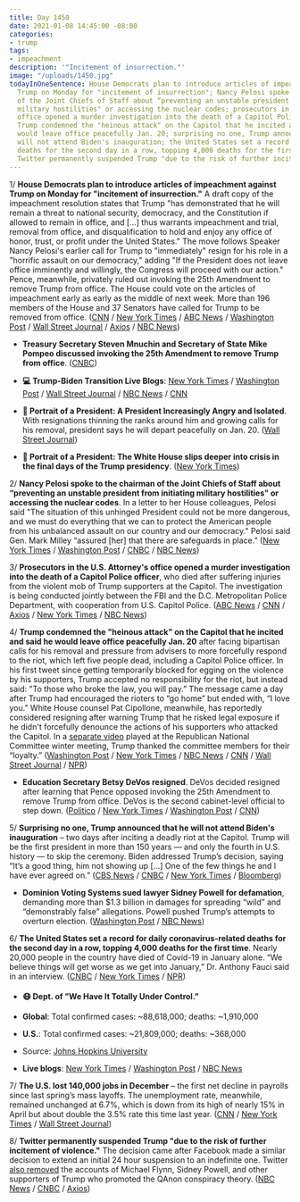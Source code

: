 ```yaml
---
title: Day 1450
date: 2021-01-08 14:45:00 -08:00
categories:
- trump
tags:
- impeachment
description: '"Incitement of insurrection."'
image: "/uploads/1450.jpg"
todayInOneSentence: House Democrats plan to introduce articles of impeachment against
  Trump on Monday for "incitement of insurrection"; Nancy Pelosi spoke to the chairman
  of the Joint Chiefs of Staff about “preventing an unstable president from initiating
  military hostilities" or accessing the nuclear codes; prosecutors in the U.S. Attorney's
  office opened a murder investigation into the death of a Capitol Police officer;
  Trump condemned the "heinous attack" on the Capitol that he incited and said he
  would leave office peacefully Jan. 20; surprising no one, Trump announced that he
  will not attend Biden's inauguration; the United States set a record for daily coronavirus-related
  deaths for the second day in a row, topping 4,000 deaths for the first time; and
  Twitter permanently suspended Trump "due to the risk of further incitement of violence."
---
```


1/ **House Democrats plan to introduce articles of impeachment against Trump on Monday for "incitement of insurrection."** A draft copy of the impeachment resolution states that Trump "has demonstrated that he will remain a threat to national security, democracy, and the Constitution if allowed to remain in office, and \[...\] thus warrants impeachment and trial, removal from office, and disqualification to hold and enjoy any office of honor, trust, or profit under the United States." The move follows Speaker Nancy Pelosi's earlier call for Trump to "immediately" resign for his role in a "horrific assault on our democracy," adding "If the President does not leave office imminently and willingly, the Congress will proceed with our action." Pence, meanwhile, privately ruled out invoking the 25th Amendment to remove Trump from office. The House could vote on the articles of impeachment early as early as the middle of next week. More than 196 members of the House and 37 Senators have called for Trump to be removed from office. ([CNN](https://www.cnn.com/2021/01/08/politics/house-democrats-impeachment-plans/index.html) / [New York Times](https://www.nytimes.com/2021/01/08/us/politics/trump-impeachment-pelosi.html) / [ABC News](https://abcnews.go.com/Politics/trump-pressure-resign-face-impeachment-attend-bidens-inauguration/story?id=75099643) / [Washington Post](https://www.washingtonpost.com/powerpost/impeachment-trump-congress/2021/01/08/2a0d83ca-51c3-11eb-b96e-0e54447b23a1_story.html) / [Wall Street Journal](https://www.wsj.com/articles/democrats-intensify-calls-to-remove-trump-after-capitol-riot-11610117456) / [Axios](https://www.axios.com/trump-concession-removal-214d89e2-6cc5-4a02-9d1e-ae9400cf8bef.html) / [NBC News](https://www.nbcnews.com/politics/congress/over-100-lawmakers-are-calling-president-trump-s-removal-here-n1253309))

* **Treasury Secretary Steven Mnuchin and Secretary of State Mike Pompeo discussed invoking the 25th Amendment to remove Trump from office**. ([CNBC](https://www.cnbc.com/2021/01/07/mnuchin-pompeo-discussed-trump-removal-after-dc-riots.html))

* **💻 Trump-Biden Transition Live Blogs**: [New York Times](https://www.nytimes.com/live/2021/01/08/us/trump-biden) / [Washington Post](https://www.washingtonpost.com/politics/2021/01/08/capitol-biden-trump-live-updates/) / [Wall Street Journal](https://www.wsj.com/livecoverage/biden-trump-electoral-college-certification-congress) / [NBC News](https://www.nbcnews.com/politics/congress/live-blog/2021-01-08-capitol-riots-electoral-vote-count-n1253384) / [CNN](https://www.cnn.com/politics/live-news/washington-dc-riots-trump-news-friday/h_9fe353ffc1f72d1e6a74fd817d635b65)

* **👑 Portrait of a President: A President Increasingly Angry and Isolated**. With resignations thinning the ranks around him and growing calls for his removal, president says he will depart peacefully on Jan. 20. ([Wall Street Journal](https://www.wsj.com/articles/under-pressure-trump-condemns-violence-at-capitol-and-acknowledges-election-loss-11610069019))

* **👑 Portrait of a President: The White House slips deeper into crisis in the final days of the Trump presidency**. ([New York Times](https://www.nytimes.com/2021/01/08/us/politics/the-white-house-slips-deeper-into-crisis-in-the-final-days-of-the-trump-presidency.html))

2/ **Nancy Pelosi spoke to the chairman of the Joint Chiefs of Staff about “preventing an unstable president from initiating military hostilities" or accessing the nuclear codes**. In a letter to her House colleagues, Pelosi said "The situation of this unhinged President could not be more dangerous, and we must do everything that we can to protect the American people from his unbalanced assault on our country and our democracy." Pelosi said Gen. Mark Milley “assured \[her\] that there are safeguards in place.” ([New York Times](https://www.nytimes.com/2021/01/08/us/politics/trump-impeachment-pelosi.html) / [Washington Post](https://www.nytimes.com/2021/01/08/us/politics/trump-impeachment-pelosi.html) / [CNBC](https://www.cnbc.com/2021/01/08/pelosi-prevent-trump-from-launching-nuclear-strike.html) / [NBC News](https://www.nbcnews.com/politics/congress/speaker-pelosi-called-military-chief-about-unhinged-trump-s-access-n1253501))

3/ **Prosecutors in the U.S. Attorney's office opened a murder investigation into the death of a Capitol Police officer**, who died after suffering injuries from the violent mob of Trump supporters at the Capitol. The investigation is being conducted jointly between the FBI and the D.C. Metropolitan Police Department, with cooperation from U.S. Capitol Police. ([ABC News](https://abcnews.go.com/Politics/capitol-police-officer-dies-injuries-suffered-riots/story?id=75124131) / [CNN](https://www.cnn.com/2021/01/08/politics/capitol-police-officer-killed/index.html) / [Axios](https://www.axios.com/capitol-police-officer-dies-from-injuries-suffered-during-pro-trump-riot-d9ad771f-0dcf-4954-875e-c2fc402aac74.html) / [New York Times](https://www.nytimes.com/2021/01/08/us/brian-sicknick-police-capitol-dies.html) / [NBC News](https://www.nbcnews.com/politics/politics-news/capitol-police-officer-has-died-after-clashing-pro-trump-mob-n1253396))

4/ **Trump condemned the "heinous attack" on the Capitol that he incited and said he would leave office peacefully Jan. 20** after facing bipartisan calls for his removal and pressure from advisers to more forcefully respond to the riot, which left five people dead, including a Capitol Police officer. In his first tweet since getting temporarily blocked for egging on the violence by his supporters, Trump accepted no responsibility for the riot, but instead said: "To those who broke the law, you will pay.” The message came a day after Trump had encouraged the rioters to “go home” but ended with, “I love you.” White House counsel Pat Cipollone, meanwhile, has reportedly considered resigning after warning Trump that he risked legal exposure if he didn't forcefully denounce the actions of his supporters who attacked the Capitol. In a [separate video](https://www.nytimes.com/2021/01/08/us/politics/trump-thanks-republicans-for-their-loyalty-in-upbeat-video-about-the-2020-election.html) played at the Republican National Committee winter meeting, Trump thanked the committee members for their “loyalty.” ([Washington Post](https://www.washingtonpost.com/politics/trump-rage-riot/2021/01/07/26894c54-5108-11eb-b96e-0e54447b23a1_story.html) / [New York Times](https://www.nytimes.com/2021/01/07/us/politics/video-trump.html) / [NBC News](https://www.nbcnews.com/politics/politics-news/facing-calls-removal-trump-reverses-positions-election-loss-rioters-covid-n1253397) / [CNN](https://www.cnn.com/2021/01/08/politics/pat-cipollone-white-house-counsel/index.html) / [Wall Street Journal](https://www.wsj.com/articles/under-pressure-trump-condemns-violence-at-capitol-and-acknowledges-election-loss-11610069019) / [NPR](https://www.npr.org/sections/congress-electoral-college-tally-live-updates/2021/01/07/954587997/white-house-condemns-violence-on-capitol-hill-without-addressing-trumps-role))

* **Education Secretary Betsy DeVos resigned**. DeVos decided resigned after learning that Pence opposed invoking the 25th Amendment to remove Trump from office. DeVos is the second cabinet-level official to step down. ([Politico](https://www.politico.com/news/2021/01/08/devos-resignation-trump-rioters-456574) / [New York Times](https://www.nytimes.com/2021/01/07/us/politics/betsy-devos-resigns.html) / [Washington Post](https://www.washingtonpost.com/education/education-secretary-devos-resigns/2021/01/07/1a3c967a-5155-11eb-b96e-0e54447b23a1_story.html) / [CNN](https://www.cnn.com/2021/01/07/politics/betsy-devos-donald-trump/index.html))

5/ **Surprising no one, Trump announced that he will not attend Biden's inauguration** – two days after inciting a deadly riot at the Capitol. Trump will be the first president in more than 150 years — and only the fourth in U.S. history — to skip the ceremony. Biden addressed Trump’s decision, saying “It’s a good thing, him not showing up \[...\] One of the few things he and I have ever agreed on.” ([CBS News](https://www.cbsnews.com/news/trump-will-not-attend-biden-inauguration/) / [CNBC](https://www.cnbc.com/2021/01/08/biden-inauguration-trump-will-not-attend-on-jan-20.html) / [New York Times](https://www.nytimes.com/live/2021/01/08/us/trump-biden/as-the-white-house-slips-into-deeper-crisis-trump-says-he-will-not-go-to-bidens-inauguration) / [Bloomberg](https://www.bloomberg.com/news/articles/2021-01-08/trump-says-he-won-t-attend-biden-s-inauguration-on-jan-20-kjogm7z7?sref=MIBMEEoj))

* **Dominion Voting Systems sued lawyer Sidney Powell for defamation**, demanding more than $1.3 billion in damages for spreading “wild” and “demonstrably false” allegations. Powell pushed Trump’s attempts to overturn election. ([Washington Post](https://www.washingtonpost.com/politics/dominion-sues-pro-trump-lawyer-sidney-powell-seeking-more-than-13-billion/2021/01/08/ebe5dbe0-5106-11eb-b96e-0e54447b23a1_story.html) / [NBC News](https://www.nbcnews.com/politics/2020-election/dominion-sues-trump-lawyer-sidney-powell-defamation-seeks-1-3-n1253464))

6/ **The United States set a record for daily coronavirus-related deaths for the second day in a row, topping 4,000 deaths for the first time**. Nearly 20,000 people in the country have died of Covid-19 in January alone. “We believe things will get worse as we get into January,” Dr. Anthony Fauci said in an interview. ([CNBC](https://www.cnbc.com/2021/01/08/us-reports-more-than-4000-covid-deaths-for-first-time-as-outbreak-worsens.html) / [New York Times](https://www.nytimes.com/live/2021/01/08/world/covid-19-coronavirus/things-will-get-worse-dr-fauci-warned-they-did) / [NPR](https://www.npr.org/sections/coronavirus-live-updates/2021/01/07/954324536/december-was-pandemics-deadliest-month-vaccine-process-has-been-slow))

* #### 😷 Dept. of "We Have It Totally Under Control."

* **Global**: Total confirmed cases: \~88,618,000; deaths: \~1,910,000

* **U.S.**: Total confirmed cases: \~21,809,000; deaths: \~368,000

* Source: [Johns Hopkins University](https://coronavirus.jhu.edu/map.html)

* **Live blogs**: [New York Times](https://www.nytimes.com/live/2021/01/08/world/covid-19-coronavirus) / [Washington Post](https://www.washingtonpost.com/nation/2021/01/08/coronavirus-covid-live-updates-us/) / [NBC News](https://www.nbcnews.com/news/us-news/live-blog/2021-01-08-covid-live-updates-vaccine-news-n1253431)

7/ **The U.S. lost 140,000 jobs in December** – the first net decline in payrolls since last spring’s mass layoffs. The unemployment rate, meanwhile, remained unchanged at 6.7%, which is down from its high of nearly 15% in April but about double the 3.5% rate this time last year. ([CNN](https://www.cnn.com/2021/01/08/economy/women-job-losses-pandemic/index.html) / [New York Times](https://www.nytimes.com/live/2021/01/08/business/us-economy-coronavirus#december-2020-jobs-report) / [Wall Street Journal](https://www.wsj.com/articles/december-jobs-report-coronavirus-2020-11610080447))

8/ **Twitter permanently suspended Trump "due to the risk of further incitement of violence."** The decision came after Facebook made a similar decision to extend an initial 24 hour suspension to an indefinite one. Twitter [also removed](https://www.nbcnews.com/tech/tech-news/twitter-bans-michael-flynn-sidney-powell-qanon-account-purge-n1253550) the accounts of Michael Flynn, Sidney Powell, and other supporters of Trump who promoted the QAnon conspiracy theory. ([NBC News](https://www.nbcnews.com/tech/tech-news/twitter-permanently-bans-president-donald-trump-n1253588) / [CNBC](https://www.cnbc.com/2021/01/08/twitter-permanently-suspends-trumps-account.html) / [Axios](https://www.axios.com/twitter-ban-trump-4242dbe6-f456-46fd-8bfe-d43b94ef9f07.html))